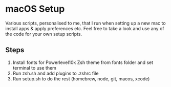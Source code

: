# macOS Setup
Various scripts, personalised to me, that I run when setting up a new mac to install apps & apply preferences etc. Feel free to take a look and use any of the code for your own setup scripts.

## Steps
1. Install fonts for Powerlevel10k Zsh theme from fonts folder and set terminal to use them
2. Run zsh.sh and add plugins to .zshrc file
3. Run setup.sh to do the rest (homebrew, node, git, macos, xcode)